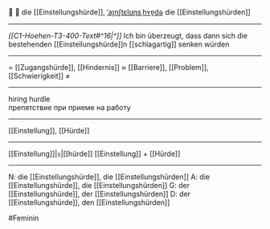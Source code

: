 🚧 🔴 die [[Einstellungshürde]], [ˈaɪ̯nʃtɛlʊŋsˌhʏɐ̯də](https://youglish.com/pronounce/Einstellungshürde/german)
die [[Einstellungshürden]]

---
*[[C1-Hoehen-T3-400-Text#^16|^]]* Ich bin überzeugt, dass dann sich die bestehenden [[Einstellungshürde]]n [[schlagartig]] senken würden

---
= [[Zugangshürde]], [[Hindernis]]
≈ [[Barriere]], [[Problem]], [[Schwierigkeit]]
≠

---
hiring hurdle  
препятствие при приеме на работу

---
[[Einstellung]], [[Hürde]]

---
[[Einstellung]]|`s`|[[hürde]]
[[Einstellung]] + [[Hürde]]


---
N: die [[Einstellungshürde]], die [[Einstellungshürden]]
A: die [[Einstellungshürde]], die [[Einstellungshürden]]
G: der [[Einstellungshürde]], der [[Einstellungshürden]]
D: der [[Einstellungshürde]], den [[Einstellungshürden]]

#Feminin 
